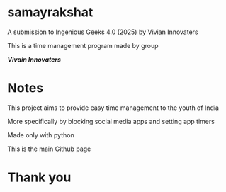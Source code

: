 # samayrakshat

A submission to Ingenious Geeks 4.0 (2025) by Vivian Innovaters

This is a time management program made by group

***Vivain Innovaters***

# Notes

This project aims to provide easy time management to the youth of India

More specifically by blocking social media apps and setting app timers

Made only with python

This is the main Github page

# Thank you
